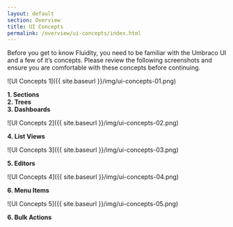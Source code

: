 ```yaml
---
layout: default
section: Overview
title: UI Concepts
permalink: /overview/ui-concepts/index.html
---
```


Before you get to know Fluidity, you need to be familiar with the Umbraco UI and a few of it’s concepts. Please review the following screenshots and ensure you are comfortable with these concepts before continuing. 

![UI Concepts 1]({{ site.baseurl }}/img/ui-concepts-01.png) 

**1. Sections**  
**2. Trees**  
**3. Dashboards**  

![UI Concepts 2]({{ site.baseurl }}/img/ui-concepts-02.png) 

**4. List Views**

![UI Concepts 3]({{ site.baseurl }}/img/ui-concepts-03.png) 

**5. Editors**

![UI Concepts 4]({{ site.baseurl }}/img/ui-concepts-04.png) 

**6. Menu Items**

![UI Concepts 5]({{ site.baseurl }}/img/ui-concepts-05.png) 

**6. Bulk Actions**

